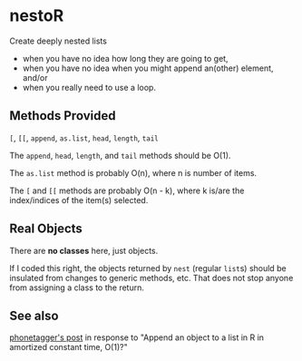 # nestoR

Create deeply nested lists

 - when you have no idea how long they are going to get,
 - when you have no idea when you might append an(other) element, and/or
 - when you really need to use a loop.
 
## Methods Provided

`[`, `[[`, `append`, `as.list`, `head`, `length`, `tail`

The `append`, `head`, `length`, and `tail` methods should be O(1).

The `as.list` method is probably O(n), where n is number of items.

The `[` and `[[` methods are probably O(n - k), where k is/are the index/indices of the item(s) selected.

## Real Objects

There are **no classes** here, just objects.

If I coded this right, the objects returned by `nest` (regular `list`s) should be insulated from changes to generic methods, etc. That does not stop anyone from assigning a class to the return.
 
## See also

[phonetagger's post](https://stackoverflow.com/questions/2436688/append-an-object-to-a-list-in-r-in-amortized-constant-time-o1) in response to "Append an object to a list in R in amortized constant time, O(1)?"
